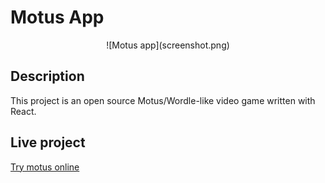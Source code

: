 # Motus App

<p align="center">
    ![Motus app](screenshot.png)
</p>


## Description

This project is an open source Motus/Wordle-like video game written with React.

## Live project

[Try motus online](https://motus.purpleweb.fr/)

